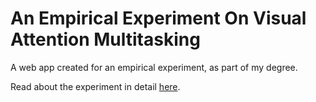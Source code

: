 # An Empirical Experiment On Visual Attention Multitasking 
A web app created for an empirical experiment, as part of my degree. 

Read about the experiment in detail [here](https://uclic.ucl.ac.uk/content/2-study/4-current-taught-course/1-distinction-projects/14-20/shi_junge_2020.pdf).
